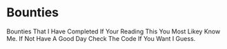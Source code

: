 # Bounties
Bounties That I Have Completed
If Your Reading This You Most Likey Know Me.
If Not Have A Good Day Check The Code If You Want I Guess.
